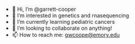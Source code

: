 - 👋 Hi, I’m @garrett-cooper
- 👀 I’m interested in genetics and rnasequencing
- 🌱 I’m currently learning pediatric cancers
- 💞️ I’m looking to collaborate on anything!
- 📫 How to reach me: gwcoope@emory.edu

<!---
garrett-cooper/garrett-cooper is a ✨ special ✨ repository because its `README.md` (this file) appears on your GitHub profile.
You can click the Preview link to take a look at your changes.
--->
